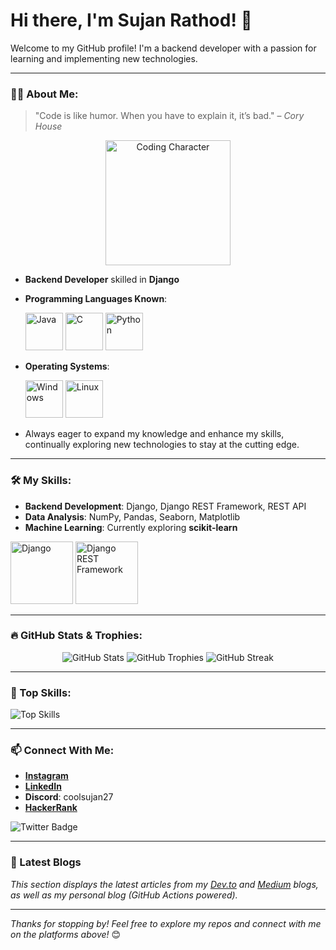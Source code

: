 # Hi there, I'm Sujan Rathod! 👋


Welcome to my GitHub profile! I'm a backend developer with a passion for learning and implementing new technologies.

---

### 👨‍💻 About Me:

> "Code is like humor. When you have to explain it, it’s bad." – *Cory House*
<p align="center">
  <img src="https://media.giphy.com/media/ZVik7pBtu9dNS/giphy.gif" alt="Coding Character" width="200"/>
</p>


- **Backend Developer** skilled in **Django**
- **Programming Languages Known**:
  
  <p align="left">
    <img src="https://img.icons8.com/color/96/000000/java-coffee-cup-logo.png" alt="Java" width="60" height="60"/>
    <img src="https://img.icons8.com/color/96/000000/c-programming.png" alt="C" width="60" height="60"/>
    <img src="https://img.icons8.com/color/96/000000/python.png" alt="Python" width="60" height="60"/>
  </p>

- **Operating Systems**:
  
  <p align="left">
    <img src="https://img.icons8.com/color/96/000000/windows-10.png" alt="Windows" width="60" height="60"/>
    <img src="https://img.icons8.com/color/96/000000/linux.png" alt="Linux" width="60" height="60"/>
  </p>

- Always eager to expand my knowledge and enhance my skills, continually exploring new technologies to stay at the cutting edge.



---

### 🛠 My Skills:
- **Backend Development**: Django, Django REST Framework, REST API
- **Data Analysis**: NumPy, Pandas, Seaborn, Matplotlib
- **Machine Learning**: Currently exploring **scikit-learn**

<p align="left">
  <img src="https://img.icons8.com/color/96/000000/django.png" alt="Django" width="100" height="100"/>
  <img src="https://img.icons8.com/color/96/000000/api.png" alt="Django REST Framework" width="100" height="100"/> <!-- API icon as a placeholder for Django REST Framework -->
  
</p>





---

### 🔥 GitHub Stats & Trophies:
<p align="center">
  <img src="https://github-readme-stats.vercel.app/api?username=Sujan-coder-sudo&show_icons=true&theme=radical" alt="GitHub Stats" />
  <img src="https://github-profile-trophy.vercel.app/?username=Sujan-coder-sudo&theme=onedark" alt="GitHub Trophies" />
  <img src="https://github-readme-streak-stats.herokuapp.com/?user=Sujan-coder-sudo&theme=radical" alt="GitHub Streak" />
</p>

---

### 🚀 Top Skills:
![Top Skills](https://github-readme-stats.vercel.app/api/top-langs/?username=Sujan-coder-sudo&layout=compact&theme=radical)

---

### 📫 Connect With Me:
- **[Instagram](https://www.instagram.com/itsmesujanr)**
- **[LinkedIn](https://www.linkedin.com/in/sujan-rathod)**
- **Discord**: coolsujan27
- **[HackerRank](https://www.hackerrank.com/sujan_rathod)**

![Twitter Badge](https://img.shields.io/twitter/follow/itsmesujanr?style=social)

---

### 📖 Latest Blogs
<!-- BLOG-POST-LIST:START -->
<!-- BLOG-POST-LIST:END -->

*This section displays the latest articles from my [Dev.to](https://dev.to/) and [Medium](https://medium.com/) blogs, as well as my personal blog (GitHub Actions powered).*

---

*Thanks for stopping by! Feel free to explore my repos and connect with me on the platforms above!* 😊

